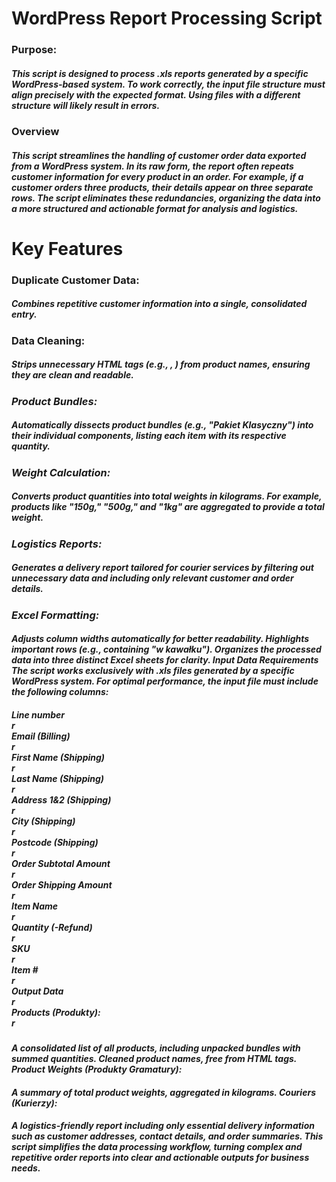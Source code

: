 <h1>WordPress Report Processing Script</h1>


<h3>Purpose:</h3>

<h5>This script is designed to process .xls reports generated by a specific WordPress-based system. To work correctly, the input file structure must align precisely with the expected format. Using files with a different structure will likely result in errors.</h5>

<h3>Overview</h3>

<h5>This script streamlines the handling of customer order data exported from a WordPress system. In its raw form, the report often repeats customer information for every product in an order. For example, if a customer orders three products, their details appear on three separate rows. The script eliminates these redundancies, organizing the data into a more structured and actionable format for analysis and logistics.</h5>

<h1>Key Features</h1>

<h3>Duplicate Customer Data:</h3>

<h5>Combines repetitive customer information into a single, consolidated entry.</h5>

<h3>Data Cleaning:</h3>

<h5>Strips unnecessary HTML tags (e.g., <b>, <i>) from product names, ensuring they are clean and readable.</h5>

<h3>Product Bundles:</h3>

<h5>Automatically dissects product bundles (e.g., "Pakiet Klasyczny") into their individual components, listing each item with its respective quantity.</h5>

<h3>Weight Calculation:</h3>

<h5>Converts product quantities into total weights in kilograms. For example, products like "150g," "500g," and "1kg" are aggregated to provide a total weight.

<h3>Logistics Reports:</h3>

<h5>Generates a delivery report tailored for courier services by filtering out unnecessary data and including only relevant customer and order details.</h5>

<h3>Excel Formatting:</h3>

  <h4>Adjusts column widths automatically for better readability.
  Highlights important rows (e.g., containing "w kawałku").
  Organizes the processed data into three distinct Excel sheets for clarity.
  Input Data Requirements
  The script works exclusively with .xls files generated by a specific WordPress system. For optimal performance, the input file must include the following columns:</h4>

  <h5>Line number<br>r<br>
  Email (Billing)<br>r<br>
  First Name (Shipping)<br>r<br>
  Last Name (Shipping)<br>r<br>
  Address 1&2 (Shipping)<br>r<br>
  City (Shipping)<br>r<br>
  Postcode (Shipping)<br>r<br>
  Order Subtotal Amount<br>r<br>
  Order Shipping Amount<br>r<br>
  Item Name<br>r<br>
  Quantity (-Refund)<br>r<br>
  SKU<br>r<br>
  Item #<br>r<br>
  Output Data<br>r<br>
  Products (Produkty):<br>r<br></h5>

  <h4>A consolidated list of all products, including unpacked bundles with summed quantities.
  Cleaned product names, free from HTML tags.
  Product Weights (Produkty Gramatury):</h4>
  
  <h4>A summary of total product weights, aggregated in kilograms.
  Couriers (Kurierzy):</h4>
  
  <h4>A logistics-friendly report including only essential delivery information such as customer addresses, contact details, and order summaries.
  This script simplifies the data processing workflow, turning complex and repetitive order reports into clear and actionable outputs for business needs.</h4>
